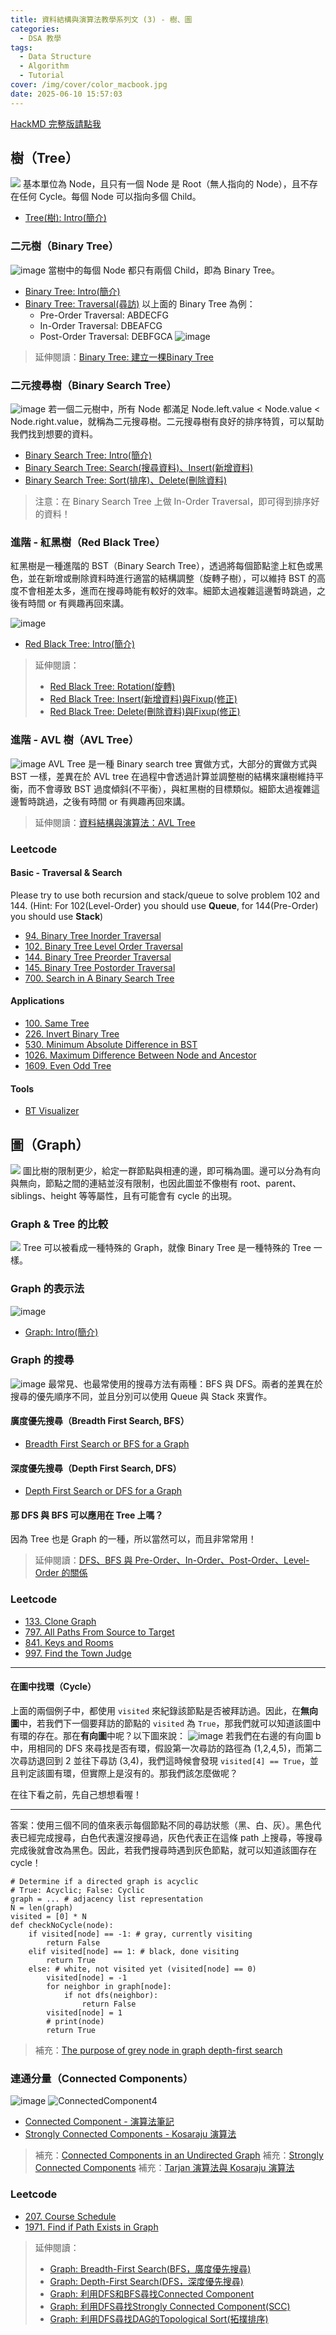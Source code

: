 ```yaml
---
title: 資料結構與演算法教學系列文 (3) - 樹、圖
categories:
  - DSA 教學
tags:
  - Data Structure
  - Algorithm
  - Tutorial
cover: /img/cover/color_macbook.jpg
date: 2025-06-10 15:57:03
---
```


[HackMD 完整版請點我](https://hackmd.io/KM8DV4vRSzSnm9z3HZCC5Q)


## 樹（Tree）
![](https://hackmd.io/_uploads/S13npBFMp.png)
基本單位為 Node，且只有一個 Node 是 Root（無人指向的 Node），且不存在任何 Cycle。每個 Node 可以指向多個 Child。
- [Tree(樹): Intro(簡介)](https://alrightchiu.github.io/SecondRound/treeshu-introjian-jie.html)

### 二元樹（Binary Tree）
![image](https://hackmd.io/_uploads/SJQuAds7a.png)
當樹中的每個 Node 都只有兩個 Child，即為 Binary Tree。

- [Binary Tree: Intro(簡介)](https://alrightchiu.github.io/SecondRound/binary-tree-introjian-jie.html)
- [Binary Tree: Traversal(尋訪)](https://alrightchiu.github.io/SecondRound/binary-tree-traversalxun-fang.html)
    以上面的 Binary Tree 為例：
    - Pre-Order Traversal: ABDECFG
    - In-Order Traversal: DBEAFCG
    - Post-Order Traversal: DEBFGCA
    ![image](https://hackmd.io/_uploads/rJEw81ajp.png)
> 延伸閱讀：[Binary Tree: 建立一棵Binary Tree](https://alrightchiu.github.io/SecondRound/binary-tree-jian-li-yi-ke-binary-tree.html)


### 二元搜尋樹（Binary Search Tree）
![image](https://hackmd.io/_uploads/rJ5d1tom6.png)
若一個二元樹中，所有 Node 都滿足 Node.left.value < Node.value < Node.right.value，就稱為二元搜尋樹。二元搜尋樹有良好的排序特質，可以幫助我們找到想要的資料。
- [Binary Search Tree: Intro(簡介)](https://alrightchiu.github.io/SecondRound/binary-search-tree-introjian-jie.html)
- [Binary Search Tree: Search(搜尋資料)、Insert(新增資料)](https://alrightchiu.github.io/SecondRound/binary-search-tree-searchsou-xun-zi-liao-insertxin-zeng-zi-liao.html)
- [Binary Search Tree: Sort(排序)、Delete(刪除資料)](https://alrightchiu.github.io/SecondRound/binary-search-tree-sortpai-xu-deleteshan-chu-zi-liao.html)
> 注意：在 Binary Search Tree 上做 In-Order Traversal，即可得到排序好的資料！

### 進階 - 紅黑樹（Red Black Tree）
紅黑樹是一種進階的 BST（Binary Search Tree），透過將每個節點塗上紅色或黑色，並在新增或刪除資料時進行適當的結構調整（旋轉子樹），可以維持 BST 的高度不會相差太多，進而在搜尋時能有較好的效率。細節太過複雜這邊暫時跳過，之後有時間 or 有興趣再回來講。

![image](https://hackmd.io/_uploads/HyclMKj7p.png)
- [Red Black Tree: Intro(簡介)](https://alrightchiu.github.io/SecondRound/red-black-tree-introjian-jie.html)
> 延伸閱讀：
> - [Red Black Tree: Rotation(旋轉)](https://alrightchiu.github.io/SecondRound/red-black-tree-rotationxuan-zhuan.html)
> - [Red Black Tree: Insert(新增資料)與Fixup(修正)](https://alrightchiu.github.io/SecondRound/red-black-tree-insertxin-zeng-zi-liao-yu-fixupxiu-zheng.html)
> - [Red Black Tree: Delete(刪除資料)與Fixup(修正)](https://alrightchiu.github.io/SecondRound/red-black-tree-deleteshan-chu-zi-liao-yu-fixupxiu-zheng.html)

### 進階 - AVL 樹（AVL Tree）
![image](https://hackmd.io/_uploads/r1GAdTXt6.png)
AVL Tree 是一種 Binary search tree 實做方式，大部分的實做方式與 BST 一樣，差異在於 AVL tree 在過程中會透過計算並調整樹的結構來讓樹維持平衡，而不會導致 BST 過度傾斜(不平衡），與紅黑樹的目標類似。細節太過複雜這邊暫時跳過，之後有時間 or 有興趣再回來講。

> 延伸閱讀：[資料結構與演算法：AVL Tree](https://josephjsf2.github.io/data/structure/and/algorithm/2019/06/22/avl-tree.html)

### Leetcode
#### Basic - Traversal & Search
Please try to use both recursion and stack/queue to solve problem 102 and 144. (Hint: For 102(Level-Order) you should use **Queue**, for 144(Pre-Order) you should use **Stack**)
- [94. Binary Tree Inorder Traversal](https://leetcode.com/problems/binary-tree-inorder-traversal/description/)
- [102. Binary Tree Level Order Traversal](https://leetcode.com/problems/binary-tree-level-order-traversal/description/)
- [144. Binary Tree Preorder Traversal](https://leetcode.com/problems/binary-tree-preorder-traversal/description/)
- [145. Binary Tree Postorder Traversal](https://leetcode.com/problems/binary-tree-postorder-traversal/description/)
- [700. Search in A Binary Search Tree](https://leetcode.com/problems/search-in-a-binary-search-tree/description/)

#### Applications
- [100. Same Tree](https://leetcode.com/problems/same-tree/description/)
- [226. Invert Binary Tree](https://leetcode.com/problems/invert-binary-tree/description/)
- [530. Minimum Absolute Difference in BST](https://leetcode.com/problems/minimum-absolute-difference-in-bst/description/)
- [1026. Maximum Difference Between Node and Ancestor](https://leetcode.com/problems/maximum-difference-between-node-and-ancestor/description/)
- [1609. Even Odd Tree](https://leetcode.com/problems/even-odd-tree/description)

#### Tools
- [BT Visualizer](https://eniac00.github.io/btv/)

## 圖（Graph）
![](https://hackmd.io/_uploads/S1v-AHFM6.png)
圖比樹的限制更少，給定一群節點與相連的邊，即可稱為圖。邊可以分為有向與無向，節點之間的連結並沒有限制，也因此圖並不像樹有 root、parent、siblings、height 等等屬性，且有可能會有 cycle 的出現。

### Graph & Tree 的比較
![](https://hackmd.io/_uploads/HkvhyNtf6.png)
Tree 可以被看成一種特殊的 Graph，就像 Binary Tree 是一種特殊的 Tree 一樣。

### Graph 的表示法
![image](https://hackmd.io/_uploads/H1otPi8gA.png)

- [Graph: Intro(簡介)](https://alrightchiu.github.io/SecondRound/graph-introjian-jie.html)

### Graph 的搜尋
![image](https://hackmd.io/_uploads/r1Ef-7Pnp.png)
最常見、也最常使用的搜尋方法有兩種：BFS 與 DFS。兩者的差異在於搜尋的優先順序不同，並且分別可以使用 Queue 與 Stack 來實作。

#### 廣度優先搜尋（Breadth First Search, BFS）
- [Breadth First Search or BFS for a Graph](https://www.geeksforgeeks.org/breadth-first-search-or-bfs-for-a-graph/)

#### 深度優先搜尋（Depth First Search, DFS）
- [Depth First Search or DFS for a Graph](https://www.geeksforgeeks.org/depth-first-search-or-dfs-for-a-graph/)

#### 那 DFS 與 BFS 可以應用在 Tree 上嗎？
因為 Tree 也是 Graph 的一種，所以當然可以，而且非常常用！
> 延伸閱讀：[DFS、BFS 與 Pre-Order、In-Order、Post-Order、Level-Order 的關係](https://stackoverflow.com/a/57598470/15894431)

### Leetcode
- [133. Clone Graph](https://leetcode.com/problems/clone-graph/description/)
- [797. All Paths From Source to Target](https://leetcode.com/problems/all-paths-from-source-to-target/description/)
- [841. Keys and Rooms](https://leetcode.com/problems/keys-and-rooms/)
- [997. Find the Town Judge](https://leetcode.com/problems/find-the-town-judge/description/)

---

#### 在圖中找環（Cycle）
上面的兩個例子中，都使用 `visited` 來紀錄該節點是否被拜訪過。因此，在**無向圖**中，若我們下一個要拜訪的節點的 `visited` 為 `True`，那我們就可以知道該圖中有環的存在。那在**有向圖**中呢？以下圖來說：
![image](https://hackmd.io/_uploads/rkSj6pq0a.png)
若我們在右邊的有向圖 b 中，用相同的 DFS 來尋找是否有環，假設第一次尋訪的路徑為 (1,2,4,5)，而第二次尋訪退回到 2 並往下尋訪 (3,4)，我們這時候會發現 `visited[4] == True`，並且判定該圖有環，但實際上是沒有的。那我們該怎麼做呢？

在往下看之前，先自己想想看喔！

---

答案：使用三個不同的值來表示每個節點不同的尋訪狀態（黑、白、灰）。黑色代表已經完成搜尋，白色代表還沒搜尋過，灰色代表正在這條 path 上搜尋，等搜尋完成後就會改為黑色。因此，若我們搜尋時遇到灰色節點，就可以知道該圖存在 cycle！
```python=
# Determine if a directed graph is acyclic
# True: Acyclic; False: Cyclic
graph = ... # adjacency list representation
N = len(graph)
visited = [0] * N
def checkNoCycle(node):
    if visited[node] == -1: # gray, currently visiting
        return False
    elif visited[node] == 1: # black, done visiting
        return True
    else: # white, not visited yet (visited[node] == 0)
        visited[node] = -1
        for neighbor in graph[node]:
            if not dfs(neighbor):
                return False
        visited[node] = 1
        # print(node)
        return True
```

> 補充：[The purpose of grey node in graph depth-first search](https://cs.stackexchange.com/questions/9676/the-purpose-of-grey-node-in-graph-depth-first-search)

### 連通分量（Connected Components）
![image](https://hackmd.io/_uploads/r1EGVkc-A.png)
![ConnectedComponent4](https://hackmd.io/_uploads/BkStEJ9WR.png)


- [Connected Component - 演算法筆記](https://web.ntnu.edu.tw/~algo/ConnectedComponent.html)
- [Strongly Connected Components - Kosaraju 演算法](https://www.cnblogs.com/RioTian/p/14026585.html)

> 補充：[Connected Components in an Undirected Graph](https://www.geeksforgeeks.org/connected-components-in-an-undirected-graph/)
> 補充：[Strongly Connected Components](https://www.geeksforgeeks.org/strongly-connected-components/)
> 補充：[Tarjan 演算法與 Kosaraju 演算法](https://hackmd.io/@erichung0906/HkjZBH_IK)

### Leetcode
- [207. Course Schedule](https://leetcode.com/problems/course-schedule/description/)
- [1971. Find if Path Exists in Graph](https://leetcode.com/problems/find-if-path-exists-in-graph/description/)


> 延伸閱讀：
> - [Graph: Breadth-First Search(BFS，廣度優先搜尋)](https://alrightchiu.github.io/SecondRound/graph-breadth-first-searchbfsguang-du-you-xian-sou-xun.html)
> - [Graph: Depth-First Search(DFS，深度優先搜尋)](https://alrightchiu.github.io/SecondRound/graph-depth-first-searchdfsshen-du-you-xian-sou-xun.html)
> - [Graph: 利用DFS和BFS尋找Connected Component](https://alrightchiu.github.io/SecondRound/graph-li-yong-dfshe-bfsxun-zhao-connected-component.html)
> - [Graph: 利用DFS尋找Strongly Connected Component(SCC)](https://alrightchiu.github.io/SecondRound/graph-li-yong-dfsxun-zhao-strongly-connected-componentscc.html)
> - [Graph: 利用DFS尋找DAG的Topological Sort(拓撲排序)](https://alrightchiu.github.io/SecondRound/graph-li-yong-dfsxun-zhao-dagde-topological-sorttuo-pu-pai-xu.html)


